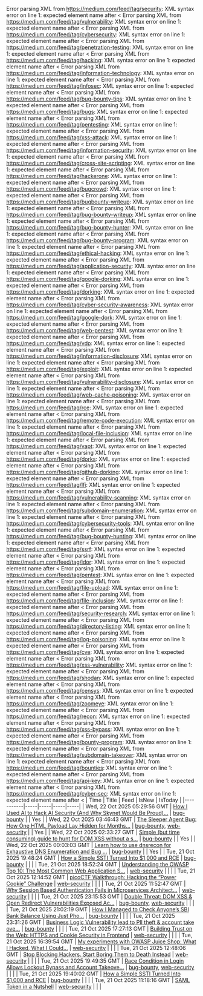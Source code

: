 Error parsing XML from https://medium.com/feed/tag/security: XML syntax error on line 1: expected element name after <
Error parsing XML from https://medium.com/feed/tag/vulnerability: XML syntax error on line 1: expected element name after <
Error parsing XML from https://medium.com/feed/tag/cybersecurity: XML syntax error on line 1: expected element name after <
Error parsing XML from https://medium.com/feed/tag/penetration-testing: XML syntax error on line 1: expected element name after <
Error parsing XML from https://medium.com/feed/tag/hacking: XML syntax error on line 1: expected element name after <
Error parsing XML from https://medium.com/feed/tag/information-technology: XML syntax error on line 1: expected element name after <
Error parsing XML from https://medium.com/feed/tag/infosec: XML syntax error on line 1: expected element name after <
Error parsing XML from https://medium.com/feed/tag/bug-bounty-tips: XML syntax error on line 1: expected element name after <
Error parsing XML from https://medium.com/feed/tag/bugs: XML syntax error on line 1: expected element name after <
Error parsing XML from https://medium.com/feed/tag/pentesting: XML syntax error on line 1: expected element name after <
Error parsing XML from https://medium.com/feed/tag/xss-attack: XML syntax error on line 1: expected element name after <
Error parsing XML from https://medium.com/feed/tag/information-security: XML syntax error on line 1: expected element name after <
Error parsing XML from https://medium.com/feed/tag/cross-site-scripting: XML syntax error on line 1: expected element name after <
Error parsing XML from https://medium.com/feed/tag/hackerone: XML syntax error on line 1: expected element name after <
Error parsing XML from https://medium.com/feed/tag/bugcrowd: XML syntax error on line 1: expected element name after <
Error parsing XML from https://medium.com/feed/tag/bugbounty-writeup: XML syntax error on line 1: expected element name after <
Error parsing XML from https://medium.com/feed/tag/bug-bounty-writeup: XML syntax error on line 1: expected element name after <
Error parsing XML from https://medium.com/feed/tag/bug-bounty-hunter: XML syntax error on line 1: expected element name after <
Error parsing XML from https://medium.com/feed/tag/bug-bounty-program: XML syntax error on line 1: expected element name after <
Error parsing XML from https://medium.com/feed/tag/ethical-hacking: XML syntax error on line 1: expected element name after <
Error parsing XML from https://medium.com/feed/tag/application-security: XML syntax error on line 1: expected element name after <
Error parsing XML from https://medium.com/feed/tag/google-dorking: XML syntax error on line 1: expected element name after <
Error parsing XML from https://medium.com/feed/tag/dorking: XML syntax error on line 1: expected element name after <
Error parsing XML from https://medium.com/feed/tag/cyber-security-awareness: XML syntax error on line 1: expected element name after <
Error parsing XML from https://medium.com/feed/tag/google-dork: XML syntax error on line 1: expected element name after <
Error parsing XML from https://medium.com/feed/tag/web-pentest: XML syntax error on line 1: expected element name after <
Error parsing XML from https://medium.com/feed/tag/vdp: XML syntax error on line 1: expected element name after <
Error parsing XML from https://medium.com/feed/tag/information-disclosure: XML syntax error on line 1: expected element name after <
Error parsing XML from https://medium.com/feed/tag/exploit: XML syntax error on line 1: expected element name after <
Error parsing XML from https://medium.com/feed/tag/vulnerability-disclosure: XML syntax error on line 1: expected element name after <
Error parsing XML from https://medium.com/feed/tag/web-cache-poisoning: XML syntax error on line 1: expected element name after <
Error parsing XML from https://medium.com/feed/tag/rce: XML syntax error on line 1: expected element name after <
Error parsing XML from https://medium.com/feed/tag/remote-code-execution: XML syntax error on line 1: expected element name after <
Error parsing XML from https://medium.com/feed/tag/local-file-inclusion: XML syntax error on line 1: expected element name after <
Error parsing XML from https://medium.com/feed/tag/vapt: XML syntax error on line 1: expected element name after <
Error parsing XML from https://medium.com/feed/tag/dorks: XML syntax error on line 1: expected element name after <
Error parsing XML from https://medium.com/feed/tag/github-dorking: XML syntax error on line 1: expected element name after <
Error parsing XML from https://medium.com/feed/tag/lfi: XML syntax error on line 1: expected element name after <
Error parsing XML from https://medium.com/feed/tag/vulnerability-scanning: XML syntax error on line 1: expected element name after <
Error parsing XML from https://medium.com/feed/tag/subdomain-enumeration: XML syntax error on line 1: expected element name after <
Error parsing XML from https://medium.com/feed/tag/cybersecurity-tools: XML syntax error on line 1: expected element name after <
Error parsing XML from https://medium.com/feed/tag/bug-bounty-hunting: XML syntax error on line 1: expected element name after <
Error parsing XML from https://medium.com/feed/tag/ssrf: XML syntax error on line 1: expected element name after <
Error parsing XML from https://medium.com/feed/tag/idor: XML syntax error on line 1: expected element name after <
Error parsing XML from https://medium.com/feed/tag/pentest: XML syntax error on line 1: expected element name after <
Error parsing XML from https://medium.com/feed/tag/file-upload: XML syntax error on line 1: expected element name after <
Error parsing XML from https://medium.com/feed/tag/file-inclusion: XML syntax error on line 1: expected element name after <
Error parsing XML from https://medium.com/feed/tag/security-research: XML syntax error on line 1: expected element name after <
Error parsing XML from https://medium.com/feed/tag/directory-listing: XML syntax error on line 1: expected element name after <
Error parsing XML from https://medium.com/feed/tag/log-poisoning: XML syntax error on line 1: expected element name after <
Error parsing XML from https://medium.com/feed/tag/cve: XML syntax error on line 1: expected element name after <
Error parsing XML from https://medium.com/feed/tag/xss-vulnerability: XML syntax error on line 1: expected element name after <
Error parsing XML from https://medium.com/feed/tag/shodan: XML syntax error on line 1: expected element name after <
Error parsing XML from https://medium.com/feed/tag/censys: XML syntax error on line 1: expected element name after <
Error parsing XML from https://medium.com/feed/tag/zoomeye: XML syntax error on line 1: expected element name after <
Error parsing XML from https://medium.com/feed/tag/recon: XML syntax error on line 1: expected element name after <
Error parsing XML from https://medium.com/feed/tag/xss-bypass: XML syntax error on line 1: expected element name after <
Error parsing XML from https://medium.com/feed/tag/bounty-program: XML syntax error on line 1: expected element name after <
Error parsing XML from https://medium.com/feed/tag/subdomain-takeover: XML syntax error on line 1: expected element name after <
Error parsing XML from https://medium.com/feed/tag/bounties: XML syntax error on line 1: expected element name after <
Error parsing XML from https://medium.com/feed/tag/api-key: XML syntax error on line 1: expected element name after <
Error parsing XML from https://medium.com/feed/tag/cyber-sec: XML syntax error on line 1: expected element name after <
| Time | Title | Feed | IsNew | IsToday |
|-----------|-----|-----|-----|-----|
| Wed, 22 Oct 2025 05:29:56 GMT | [How I Used AI to Hack AI Security (And Why Skynet Would Be Proud)...](https://freedium.cfd/https://medium.com/p/e698a30634a0) | [bug-bounty](https://medium.com/feed/tag/bug-bounty) |  | Yes |
| Wed, 22 Oct 2025 03:46:43 GMT | [The Sleeper Agent Bug: How One HTML Payload Lay Hidden for Months...](https://freedium.cfd/https://medium.com/p/9d3f1e9df60e) | [bug-bounty](https://medium.com/feed/tag/bug-bounty), [web-security](https://medium.com/feed/tag/web-security) |  | Yes |
| Wed, 22 Oct 2025 02:33:27 GMT | [Simple (but time consuming) guide to hunt for DOM XSS without a s...](https://freedium.cfd/https://medium.com/p/f5b65a262073) | [bug-bounty](https://medium.com/feed/tag/bug-bounty) |  | Yes |
| Wed, 22 Oct 2025 00:03:03 GMT | [Learn how to use dnsrecon for Exhaustive DNS Enumeration and Bug ...](https://freedium.cfd/https://medium.com/p/0924e19400f6) | [bug-bounty](https://medium.com/feed/tag/bug-bounty) |  | Yes |
| Tue, 21 Oct 2025 19:48:24 GMT | [How a Simple SSTI Turned Into $1,000 and RCE](https://freedium.cfd/https://medium.com/p/4d6ce66f2ba9) | [bug-bounty](https://medium.com/feed/tag/bug-bounty) |  |  |
| Tue, 21 Oct 2025 18:52:24 GMT | [Understanding the OWASP Top 10: The Most Common Web Application S...](https://freedium.cfd/https://medium.com/p/e11251bf78df) | [web-security](https://medium.com/feed/tag/web-security) |  |  |
| Tue, 21 Oct 2025 12:14:52 GMT | [picoCTF Walkthrough: Hacking the “Power Cookie” Challenge](https://freedium.cfd/https://medium.com/p/7aab90662dda) | [web-security](https://medium.com/feed/tag/web-security) |  |  |
| Tue, 21 Oct 2025 11:52:47 GMT | [Why Session Based Authentication Fails in Microservices Architect...](https://freedium.cfd/https://medium.com/p/39b961eff37e) | [web-security](https://medium.com/feed/tag/web-security) |  |  |
| Tue, 21 Oct 2025 23:15:53 GMT | [Double Threat: DOM XSS & Open Redirect Vulnerabilities Exposed Ac...](https://freedium.cfd/https://medium.com/p/64286558e3a3) | [bug-bounty](https://medium.com/feed/tag/bug-bounty), [web-security](https://medium.com/feed/tag/web-security) |  |  |
| Tue, 21 Oct 2025 21:02:19 GMT | [How I Managed to Check Anyone’s SBI Bank Balance Using Just Pho...](https://freedium.cfd/https://medium.com/p/6e6943521606) | [bug-bounty](https://medium.com/feed/tag/bug-bounty) |  |  |
| Tue, 21 Oct 2025 23:31:26 GMT | [Business Logic Vulnerability lead to PII theft & account take ove...](https://freedium.cfd/https://medium.com/p/b5b68a679c19) | [bug-bounty](https://medium.com/feed/tag/bug-bounty) |  |  |
| Tue, 21 Oct 2025 17:27:13 GMT | [Building Trust on the Web: HTTPS and Cookie Security in Frontend](https://freedium.cfd/https://medium.com/p/4d781777e206) | [web-security](https://medium.com/feed/tag/web-security) |  |  |
| Tue, 21 Oct 2025 16:39:54 GMT | [My experiments with OWASP Juice Shop: What I Hacked, What I Could...](https://freedium.cfd/https://medium.com/p/c56b18804389) | [web-security](https://medium.com/feed/tag/web-security) |  |  |
| Tue, 21 Oct 2025 12:48:06 GMT | [Stop Blocking Hackers. Start Boring Them to Death Instead](https://freedium.cfd/https://medium.com/p/13c9bd6ef77c) | [web-security](https://medium.com/feed/tag/web-security) |  |  |
| Tue, 21 Oct 2025 19:49:35 GMT | [Race Condition in Login Allows Lockout Bypass and Account Takeove...](https://freedium.cfd/https://medium.com/p/e602407cbb0b) | [bug-bounty](https://medium.com/feed/tag/bug-bounty), [web-security](https://medium.com/feed/tag/web-security) |  |  |
| Tue, 21 Oct 2025 19:40:02 GMT | [How a Simple SSTI Turned Into $1,000 and RCE](https://freedium.cfd/https://medium.com/p/2ee5b1d20474) | [bug-bounty](https://medium.com/feed/tag/bug-bounty) |  |  |
| Tue, 21 Oct 2025 11:18:16 GMT | [SAML Token in a Nutshell](https://freedium.cfd/https://medium.com/p/107172da0ec7) | [web-security](https://medium.com/feed/tag/web-security) |  |  |
